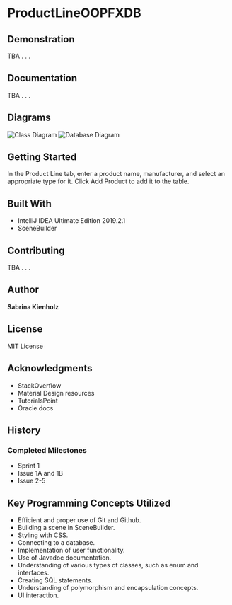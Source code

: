 # ProductLineOOPFXDB


## Demonstration
TBA . . .

## Documentation
TBA . . .

## Diagrams
![Class Diagram](https://i.imgur.com/Ig3UXFv.png)
![Database Diagram](https://i.imgur.com/QeIURG4.png)

## Getting Started
In the Product Line tab, enter a product name, manufacturer, and select an appropriate type for it. Click Add Product to add it to 
the table.

## Built With
- IntelliJ IDEA Ultimate Edition 2019.2.1
- SceneBuilder

## Contributing
TBA . . .

## Author
**Sabrina Kienholz**

## License
MIT License

## Acknowledgments
- StackOverflow
- Material Design resources
- TutorialsPoint
- Oracle docs

## History
### Completed Milestones
- Sprint 1
- Issue 1A and 1B
- Issue 2-5

## Key Programming Concepts Utilized
- Efficient and proper use of Git and Github.
- Building a scene in SceneBuilder.
- Styling with CSS.
- Connecting to a database.
- Implementation of user functionality.
- Use of Javadoc documentation.
- Understanding of various types of classes, such as enum and interfaces.
- Creating SQL statements.
- Understanding of polymorphism and encapsulation concepts.
- UI interaction.

